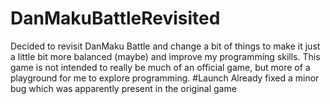 # DanMakuBattleRevisited
Decided to revisit DanMaku Battle and change a bit of things to make it just a little bit more balanced (maybe) and improve my programming skills. This game is not intended to really be much of an official game, but more of a playground for me to explore programming.
#Launch
Already fixed a minor bug which was apparently present in the original game
